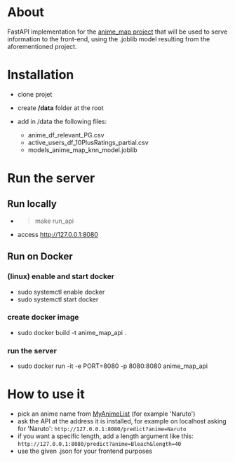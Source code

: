 # About
FastAPI implementation for the [anime_map project](https://github.com/mijkami/anime_map) that will be used to serve information to the front-end, using the .joblib model resulting from the aforementioned project.

# Installation
- clone projet
- create **/data** folder at the root
- add in /data the following files:

  - anime_df_relevant_PG.csv
  - active_users_df_10PlusRatings_partial.csv
  - models_anime_map_knn_model.joblib

# Run the server
## Run locally
- > make run_api
- access http://127.0.0.1:8080

## Run on Docker
### (linux) enable and start docker
- sudo systemctl enable docker
- sudo systemctl start docker

### create docker image
- sudo docker build -t anime_map_api .   

### run the server
- sudo docker run -it -e PORT=8080 -p 8080:8080 anime_map_api


# How to use it

- pick an anime name from [MyAnimeList](https://myanimelist.net/topanime.php) (for example 'Naruto')
- ask the API at the address it is installed, for example on localhost asking for 'Naruto': ```http://127.0.0.1:8080/predict?anime=Naruto```
- if you want a specific length, add a length argument like this: ```http://127.0.0.1:8080/predict?anime=Bleach&length=40```
- use the given .json for your frontend purposes